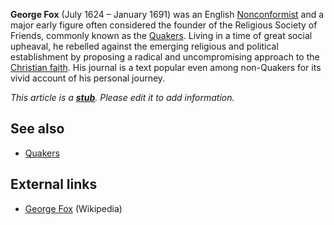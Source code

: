 **George Fox** (July 1624 – January 1691) was an English
[Nonconformist](Nonconformist "Nonconformist") and a major early
figure often considered the founder of the Religious Society of
Friends, commonly known as the [Quakers](Quakers "Quakers"). Living
in a time of great social upheaval, he rebelled against the
emerging religious and political establishment by proposing a
radical and uncompromising approach to the
[Christian faith](Christianity "Christianity"). His journal is a
text popular even among non-Quakers for its vivid account of his
personal journey.

*This article is a **[stub](http://www.theopedia.com/Category:Theopedia_stubs "Category:Theopedia stubs")**. Please edit it to add information.*
## See also

-   [Quakers](Quakers "Quakers")

## External links

-   [George Fox](http://en.wikipedia.org/wiki/George_Fox "w:George Fox")
    (Wikipedia)



